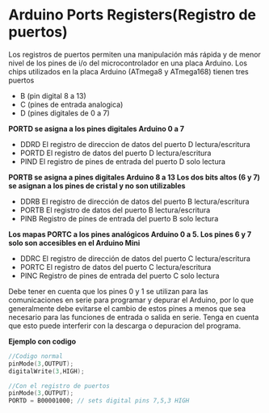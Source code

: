 # Arduino Ports Registers(Registro de puertos)

Los registros de puertos permiten una manipulación más rápida y de menor nivel de los pines de i/o del microcontrolador en una placa Arduino. Los chips utilizados en la placa Arduino (ATmega8 y ATmega168) tienen tres puertos

* B (pin digital 8 a 13)
* C (pines de entrada analogica)
* D (pines digitales de 0 a 7)

**PORTD se asigna a los pines digitales Arduino 0 a 7**
* DDRD El registro de direccion de datos del puerto D lectura/escritura
* PORTD El registro de datos del puerto D lectura/escritura
* PIND El registro de pines de entrada del puerto D solo lectura

**PORTB se asigna a  pines digitales Arduino 8 a 13 Los dos bits altos (6 y 7) se asignan a los pines de cristal y no son utilizables**
* DDRB El registro de dirección de datos del puerto B lectura/escritura
* PORTB El registro de datos del puerto B lectura/escritura
* PINB Registro de pines de entrada del puerto B solo lectura

**Los mapas PORTC a los pines analógicos Arduino 0 a 5. Los pines 6 y 7 solo son accesibles en el Arduino Mini**
* DDRC El registro de dirección de datos del puerto C lectura/escritura
* PORTC El registro de datos del puerto C lectura/escritura
* PINC Registro de pines de entrada del puerto C solo lectura

Debe tener en cuenta que los pines 0 y 1 se utilizan para las comunicaciones en serie para programar y depurar el Arduino, por lo que generalmente debe evitarse el cambio de estos pines a menos que sea necesario para las funciones de entrada o salida en serie. Tenga en cuenta que esto puede interferir con la descarga o depuracion del programa.

**Ejemplo con codigo**
```C++
//Codigo normal
pinMode(3,OUTPUT);
digitalWrite(3,HIGH);
```

```C++
//Con el registro de puertos
pinMode(3,OUTPUT);
PORTD = B00001000; // sets digital pins 7,5,3 HIGH
```
